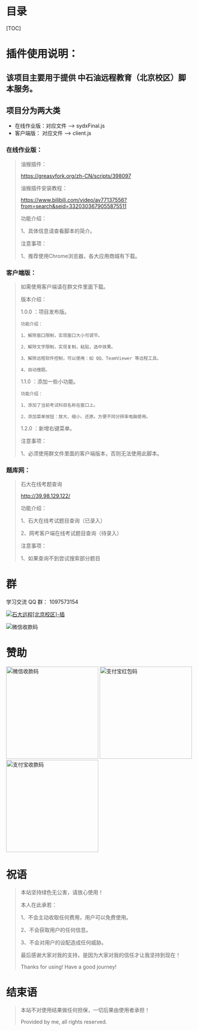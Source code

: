 # 目录

[TOC]



# 插件使用说明：

## 该项目主要用于提供 中石油远程教育（北京校区）脚本服务。



## 项目分为两大类

-  在线作业版：对应文件 --> sydxFinal.js
-  客户端版：    对应文件 --> client.js



### 在线作业版：

> 油猴插件：
>
> https://greasyfork.org/zh-CN/scripts/398097
>
> 油猴插件安装教程：
>
> https://www.bilibili.com/video/av77137556?from=search&seid=3320303679055875511
>
> 功能介绍：
>
> 	1、具体信息请查看脚本的简介。
>
> 注意事项：
>
> 	1、推荐使用Chrome浏览器，各大应用商城有下载。



### 客户端版：

> 如需使用客户端请在群文件里面下载。
>
> 版本介绍：
>
> 	1.0.0 ：项目发布版。 
> 	
> 	  功能介绍：
> 	  
> 	  1、解除窗口限制，实现窗口大小可调节。
> 	
> 	  2、解除文字限制，实现复制，粘贴，选中效果。
> 	
> 	  3、解除远程软件控制，可以使用：如 QQ、TeamViewer 等远程工具。
> 	
> 	  4、自动搜题。
> 	
> 	1.1.0 ：添加一些小功能。
> 	
> 	  功能介绍：
> 	  
> 	  1、添加了当前考试科目名称在窗口上。
> 	
> 	  2、添加菜单按钮：放大、缩小、还原。方便不同分辨率电脑使用。
> 	
> 	1.2.0 ：新增右键菜单。
> 	
>
> 
>
> 注意事项：
>
> 	1、必须使用群文件里面的客户端版本，否则无法使用此脚本。



### 题库网：

> 石大在线考题查询
>
> http://39.98.129.122/
>
> 功能介绍：
>
> 	1、石大在线考试题目查询（已录入）
> 	
> 	2、网考客户端在线考试题目查询（待录入）
>
> 注意事项：
>
> 	1、如果查询不到尝试搜索部分题目



# 群

<p>
    学习交流 QQ 群：
    <span style="user-select:all;">1097573154</span>
    &nbsp;&nbsp;
</p>
<p>
    <span >
        <a target="_blank" draggable="false" href="//shang.qq.com/wpa/qunwpa?idkey=cc57d6d510e9185aa4643444290f7e7b0d6d36143a8c63e416b09f92c2df8698">        
            <img border="0" draggable="false" src="http://pub.idqqimg.com/wpa/images/group.png" alt="石大远程[北京校区]-插" title="石大远程[北京校区]-插">
    </a>
</span> 
</p>
<p>
<img src="https://ilh-github.github.io/sydx/qq.png" alt="微信收款码" >
</p>









# 赞助

<img src="https://ilh-github.github.io/sydx/wx.d11c43d.png" alt="微信收款码"  width="250px">

<img src="https://ilh-github.github.io/sydx/zfbhb.c9260fb.jpg" alt="支付宝红包码"  width="250px" >

<img src="https://ilh-github.github.io/sydx/zfb.26b5c28.jpg" alt="支付宝收款码"  width="250px" >



# 祝语

> 本站坚持绿色无公害，请放心使用！
>
> 本人在此承若：
>
> 	 1、不会主动收取任何费用，用户可以免费使用。
> 	 
> 	 2、不会获取用户的任何信息。
> 	 
> 	 3、不会对用户的设配造成任何威胁。
>
> 最后感谢大家对我的支持，是因为大家对我的信任才让我坚持到现在！
>
> Thanks for using!
> Have a good journey!



# 结束语

> 本站不对使用结果做任何担保，一切后果由使用者承担！
>
> Provided by me, all rights reserved.
